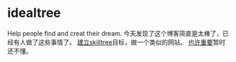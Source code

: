 # idealtree
Help people find and creat their dream.
今天发现了这个博客简直是太棒了，已经有人做了这些事情了。
[建立skilltree](http://www.dungeonsanddevelopers.com/)目标，做一个类似的网站。
[也许重要](https://channel9.msdn.com/Browse/AllContent)暂时还不懂。
